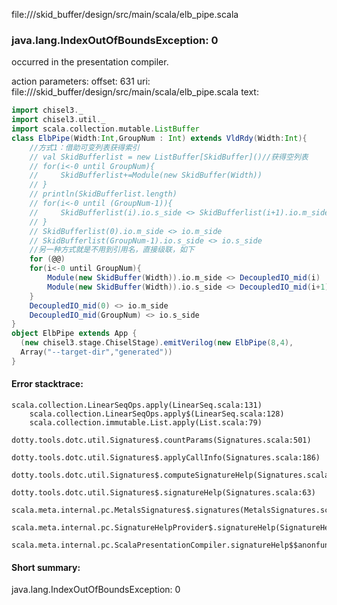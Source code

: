 file://<WORKSPACE>/skid_buffer/design/src/main/scala/elb_pipe.scala
### java.lang.IndexOutOfBoundsException: 0

occurred in the presentation compiler.

action parameters:
offset: 631
uri: file://<WORKSPACE>/skid_buffer/design/src/main/scala/elb_pipe.scala
text:
```scala
import chisel3._
import chisel3.util._
import scala.collection.mutable.ListBuffer
class ElbPipe(Width:Int,GroupNum : Int) extends VldRdy(Width:Int){
    //方式1：借助可变列表获得索引
    // val SkidBufferlist = new ListBuffer[SkidBuffer]()//获得空列表
    // for(i<-0 until GroupNum){
    //     SkidBufferlist+=Module(new SkidBuffer(Width))
    // }
    // println(SkidBufferlist.length)
    // for(i<-0 until (GroupNum-1)){
    //     SkidBufferlist(i).io.s_side <> SkidBufferlist(i+1).io.m_side
    // }
    // SkidBufferlist(0).io.m_side <> io.m_side
    // SkidBufferlist(GroupNum-1).io.s_side <> io.s_side
    //另一种方式就是不用到引用名，直接级联，如下
    for (@@)
    for(i<-0 until GroupNum){
        Module(new SkidBuffer(Width)).io.m_side <> DecoupledIO_mid(i)
        Module(new SkidBuffer(Width)).io.s_side <> DecoupledIO_mid(i+1)
    }
    DecoupledIO_mid(0) <> io.m_side
    DecoupledIO_mid(GroupNum) <> io.s_side
}
object ElbPipe extends App {
  (new chisel3.stage.ChiselStage).emitVerilog(new ElbPipe(8,4),
  Array("--target-dir","generated"))
}
```



#### Error stacktrace:

```
scala.collection.LinearSeqOps.apply(LinearSeq.scala:131)
	scala.collection.LinearSeqOps.apply$(LinearSeq.scala:128)
	scala.collection.immutable.List.apply(List.scala:79)
	dotty.tools.dotc.util.Signatures$.countParams(Signatures.scala:501)
	dotty.tools.dotc.util.Signatures$.applyCallInfo(Signatures.scala:186)
	dotty.tools.dotc.util.Signatures$.computeSignatureHelp(Signatures.scala:94)
	dotty.tools.dotc.util.Signatures$.signatureHelp(Signatures.scala:63)
	scala.meta.internal.pc.MetalsSignatures$.signatures(MetalsSignatures.scala:17)
	scala.meta.internal.pc.SignatureHelpProvider$.signatureHelp(SignatureHelpProvider.scala:51)
	scala.meta.internal.pc.ScalaPresentationCompiler.signatureHelp$$anonfun$1(ScalaPresentationCompiler.scala:388)
```
#### Short summary: 

java.lang.IndexOutOfBoundsException: 0